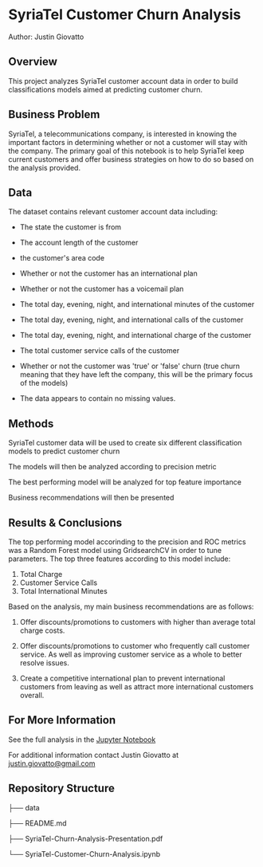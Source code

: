# SyriaTel Customer Churn Analysis
Author: Justin Giovatto
## Overview
This project analyzes SyriaTel customer account data in order to build classifications models aimed at predicting customer churn. 
## Business Problem
SyriaTel, a telecommunications company, is interested in knowing the important factors in determining whether or not a customer will stay with the company. The primary goal of this notebook is to help SyriaTel keep current customers and offer business strategies on how to do so based on the analysis provided.  

## Data
The dataset contains relevant customer account data including:
  - The state the customer is from
    
  - The account length of the customer
    
  - the customer's area code
    
  - Whether or not the customer has an international plan
    
  - Whether or not the customer has a voicemail plan
    
  - The total day, evening, night, and international minutes of the customer
    
  - The total day, evening, night, and international calls of the customer
    
  - The total day, evening, night, and international charge of the customer
    
  - The total customer service calls of the customer
    
  - Whether or not the customer was 'true' or 'false' churn (true churn meaning that they have left the company, this will be the primary focus of the models)
  
  - The data appears to contain no missing values.

## Methods
SyriaTel customer data will be used to create six different classification models to predict customer churn

The models will then be analyzed according to precision metric

The best performing model will be analyzed for top feature importance

Business recommendations will then be presented 

## Results & Conclusions  

The top performing model accorinding to the precision and ROC metrics was a Random Forest model using GridsearchCV in order to tune parameters. The top three features according to this model include:

1. Total Charge
2. Customer Service Calls
3. Total International Minutes

Based on the analysis, my main business recommendations are as follows:

1. Offer discounts/promotions to customers with higher than average total charge costs.

2. Offer discounts/promotions to customer who frequently call customer service. As well as improving customer service as a whole to better resolve issues. 

3. Create a competitive international plan to prevent international customers from leaving as well as attract more international customers overall.

## For More Information
See the full analysis in the [Jupyter Notebook](https://github.com/jmg0144/churn-analysis-project/blob/main/SyriaTel-Customer-Churn-Analysis.ipynb) 

For additional information contact Justin Giovatto at justin.giovatto@gmail.com

## Repository Structure
├── data

├── README.md

├── SyriaTel-Churn-Analysis-Presentation.pdf

└── SyriaTel-Customer-Churn-Analysis.ipynb